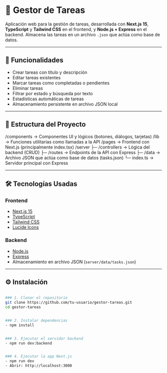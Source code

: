 # 📝 Gestor de Tareas

Aplicación web para la gestión de tareas, desarrollada con **Next.js 15**, **TypeScript** y **Tailwind CSS** en el frontend, y **Node.js + Express** en el backend. Almacena las tareas en un archivo `.json` que actúa como base de datos.

---

## 🚀 Funcionalidades

- Crear tareas con título y descripción
- Editar tareas existentes
- Marcar tareas como completadas o pendientes
- Eliminar tareas
- Filtrar por estado y búsqueda por texto
- Estadísticas automáticas de tareas
- Almacenamiento persistente en archivo JSON local

---

## 📁 Estructura del Proyecto

/components → Componentes UI y lógicos (botones, diálogos, tarjetas)
/lib → Funciones utilitarias como llamadas a la API
/pages → Frontend con Next.js (principalmente index.tsx)
/server
├─ /controllers → Lógica del backend (CRUD)
├─ /routes → Endpoints de la API con Express
├─ /data → Archivo JSON que actúa como base de datos (tasks.json)
└─ index.ts → Servidor principal con Express


---

## 🛠️ Tecnologías Usadas

### Frontend
- [Next.js 15](https://nextjs.org/)
- [TypeScript](https://www.typescriptlang.org/)
- [Tailwind CSS](https://tailwindcss.com/)
- [Lucide Icons](https://lucide.dev/)

### Backend
- [Node.js](https://nodejs.org/)
- [Express](https://expressjs.com/)
- Almacenamiento en archivo JSON (`server/data/tasks.json`)

---

## ⚙️ Instalación

```bash

### 1. Clonar el repositorio
git clone https://github.com/tu-usuario/gestor-tareas.git
cd gestor-tareas


### 2. Instalar dependencias
- npm install


### 3. Ejecutar el servidor backend
- npm run dev:backend


### 4. Ejecutar la app Next.js
- npm run dev
- Abrir: http://localhost:3000

